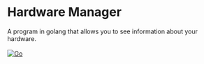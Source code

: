 # Hardware Manager
 A program in golang that allows you to see information about your hardware.<br><br>
 [![Go](https://github.com/Cherrytree56567/Hardware-Manager/actions/workflows/go.yml/badge.svg)](https://github.com/Cherrytree56567/Hardware-Manager/actions/workflows/go.yml)
